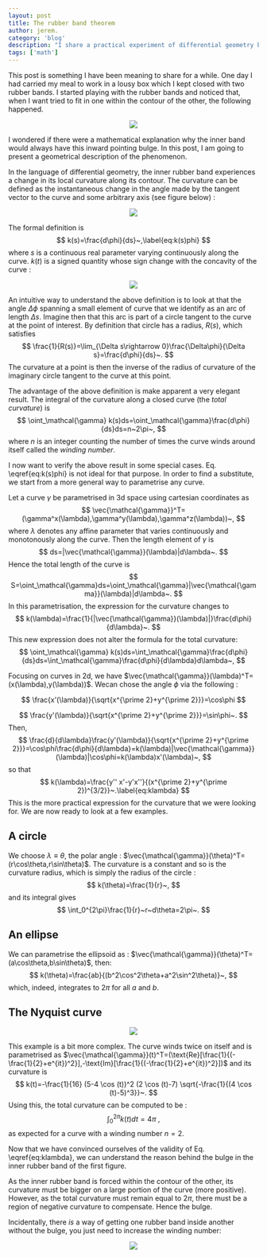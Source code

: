 ```yaml
---
layout: post
title: The rubber band theorem
author: jerem.
category: 'blog'
description: "I share a practical experiment of differential geometry by looking at two rubber bands on a table. This provides an opportunity to illustrate a theorem about the total curvature of closed curves."
tags: ['math']
---
```


This post is something I have been meaning to share for a while.
One day I had carried my meal to work in a lousy box which I kept closed with two rubber bands. I started playing with the rubber bands and noticed that, when I want tried to fit in one within the contour of the other, the following happened.

<p align="center">
   <img src="/images/posts_data/rubber-bands/rubbers1.jpg">
</p>

I wondered if there were a mathematical explanation why the inner band would always have this inward pointing bulge. In this post, I am going to present a geometrical description of the phenomenon.

In the language of differential geometry, the inner rubber band experiences a change in its local curvature along its contour. The curvature can be defined as the instantaneous change in the angle made by the tangent vector to the curve and some arbitrary axis (see figure below) :

<p align="center">
   <img src=/images/posts_data/rubber-bands/curvature-1.png>
</p>

The formal definition is
$$
k(s)=\frac{d\phi}{ds}~,\label{eq:k(s)phi}
$$
where $s$ is a continuous real parameter varying continuously along the curve. $k(t)$ is a signed quantity whose sign change with the concavity of the curve :

<p align="center">
   <img src=/images/posts_data/rubber-bands/curvature.gif>
</p>

An intuitive way to understand the above definition is to look at that the angle $\Delta\phi$ spanning a small element of curve that we identify as an arc of length $\Delta s$. Imagine then that this arc is part of a circle tangent to the curve at the point of interest. By definition that circle has a radius, $R(s)$, which satisfies
$$
\frac{1}{R(s)}=\lim_{\Delta s\rightarrow 0}\frac{\Delta\phi}{\Delta s}=\frac{d\phi}{ds}~.
$$
The curvature at a point is then the inverse of the radius of curvature of the imaginary circle tangent to the curve at this point.

The advantage of the above definition is make apparent a very elegant result. The integral of the curvature along a closed curve (the *total curvature*) is
$$
\oint_\mathcal{\gamma} k(s)ds=\oint_\mathcal{\gamma}\frac{d\phi}{ds}ds=n~2\pi~,
$$
where $n$ is an integer counting the number of times the curve winds around itself called the *winding number*.

I now want to verify the above result in some special cases. Eq. \eqref{eq:k(s)phi} is not ideal for that purpose. In order to find a substitute, we start from a more general way to parametrise any curve.

Let a curve $\gamma$ be parametrised in 3d space using cartesian coordinates as
$$
\vec{\mathcal{\gamma}}^T=(\gamma^x(\lambda),\gamma^y(\lambda),\gamma^z(\lambda))~,
$$
where $\lambda$ denotes any affine parameter that varies continuously and monotonously along the curve. Then the length element of $\gamma$ is
$$
ds=|\vec{\mathcal{\gamma}}(\lambda)|d\lambda~.
$$
Hence the total length of the curve is
$$
S=\oint_\mathcal{\gamma}ds=\oint_\mathcal{\gamma}|\vec{\mathcal{\gamma}}(\lambda)|d\lambda~.
$$
In this parametrisation, the expression for the curvature changes to
$$
k(\lambda)=\frac{1}{|\vec{\mathcal{\gamma}}(\lambda)|}\frac{d\phi}{d\lambda}~.
$$
This new expression does not alter the formula for the total curvature:
$$
\oint_\mathcal{\gamma} k(s)ds=\int_\mathcal{\gamma}\frac{d\phi}{ds}ds=\int_\mathcal{\gamma}\frac{d\phi}{d\lambda}d\lambda~,
$$

Focusing on curves in 2d, we have $\vec{\mathcal{\gamma}}(\lambda)^T=(x(\lambda),y(\lambda))$. Wecan chose the angle $\phi$ via the following :

$$
\frac{x'(\lambda)}{\sqrt{x^{\prime 2}+y^{\prime 2}}}=\cos\phi
$$

$$
\frac{y'(\lambda)}{\sqrt{x^{\prime 2}+y^{\prime 2}}}=\sin\phi~.
$$
Then,
$$
\frac{d}{d\lambda}\frac{y'(\lambda)}{\sqrt{x^{\prime 2}+y^{\prime 2}}}=\cos\phi\frac{d\phi}{d\lambda}=k(\lambda)|\vec{\mathcal{\gamma}}(\lambda)|\cos\phi=k(\lambda)x'(\lambda)~,
$$
so that
$$
k(\lambda)=\frac{y'' x'-y'x''}{(x^{\prime 2}+y^{\prime 2})^{3/2}}~.\label{eq:klambda}
$$
This is the more practical expression for the curvature that we were looking for. We are now ready to look at a few examples.

A circle
------
We choose $\lambda\equiv\theta$, the polar angle : $\vec{\mathcal{\gamma}}(\theta)^T=(r\cos\theta,r\sin\theta)$. The curvature is a constant and so is the curvature radius, which is simply the radius of the circle :
$$
k(\theta)=\frac{1}{r}~,
$$
and its integral gives
$$
\int_0^{2\pi}\frac{1}{r}~r~d\theta=2\pi~.
$$

An ellipse
------
We can parametrise the ellipsoid as : $\vec{\mathcal{\gamma}}(\theta)^T=(a\cos\theta,b\sin\theta)$, then:
$$
k(\theta)=\frac{ab}{(b^2\cos^2\theta+a^2\sin^2\theta)}~,
$$
which, indeed, integrates to $2\pi$ for all $a$ and $b$.

The Nyquist curve
------

<p align="center">
   <img src=/images/posts_data/rubber-bands/nyquist-1.png>
</p>

This example is a bit more complex. The curve winds twice on itself and is parametrised as $\vec{\mathcal{\gamma}}(t)^T=(\text{Re}[\frac{1}{(-\frac{1}{2}+e^{it})^2}],-\text{Im}[\frac{1}{(-\frac{1}{2}+e^{it})^2}])$ and its curvature is
$$
k(t)=-\frac{1}{16} (5-4 \cos (t))^2 (2 \cos (t)-7) \sqrt{-\frac{1}{(4 \cos
   (t)-5)^3}}~.
$$
Using this, the total curvature can be computed to be :
$$
\int_0^{2\pi}k(t)dt=4\pi~,
$$
as expected for a curve with a winding number $n=2$.

Now that we have convinced ourselves of the validity of Eq. \eqref{eq:klambda}, we can understand the reason behind the bulge in the inner rubber band of the first figure.

As the inner rubber band is forced within the contour of the other, its curvature must be bigger on a large portion of the curve (more positive). However, as the total curvature must remain equal to $2\pi$, there must be a region of negative curvature to compensate. Hence the bulge.

Incidentally, there *is* a way of getting one rubber band inside another without the bulge, you just need to increase the winding number:

<p align="center">
   <img src=/images/posts_data/rubber-bands/rubbers2.jpg>
</p>

